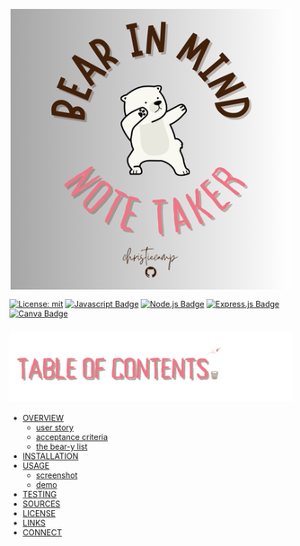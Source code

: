 <p align="center">
<img src="./bear-necessities/logo.png"/>
</p>

[![License: mit](https://img.shields.io/badge/License-mit-pink)](https://opensource.org/licenses/MIT)
[![Javascript Badge](https://img.shields.io/badge/JavaScript-pink?logo=javascript&logoColor=white)](https://javascript.com/)
[![Node.js Badge](https://img.shields.io/badge/Node.js-pink?logo=nodedotjs&logoColor=fff&style=flat)](https://nodejs.org/en)
[![Express.js Badge](https://img.shields.io/badge/Express-pink.svg?&logo=Express&logoColor=white)](https://expressjs.com/) 
[![Canva Badge](https://img.shields.io/badge/Canva-pink.svg?&logo=Canva&logoColor=white)](https://canva.com/) 


### ![table-of-contents](./bear-necessities/toc.png)

  - [OVERVIEW](#overview)
    - [user story](#user-story)
    - [acceptance criteria](#acceptance-criteria)
    - [the bear-y list](#beary-list)
  - [INSTALLATION](#installation)
  - [USAGE](#usage)
    - [screenshot](#screenshot)
    - [demo](#demo)
  - [TESTING](#testing)
  - [SOURCES](#sources)
  - [LICENSE](#license)
  - [LINKS](#links)
  - [CONNECT](#connect)